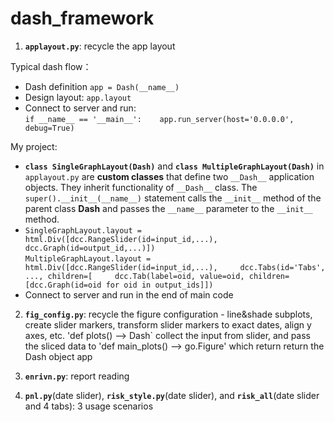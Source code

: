 # dash_framework
1. **`applayout.py`**: recycle the app layout
     
Typical dash flow：   
- Dash definition `app = Dash(__name__)` 
- Design layout: `app.layout`
- Connect to server and run:  
  `if __name__ == '__main__':   
    app.run_server(host='0.0.0.0', debug=True)`  

My project:  
- **`class SingleGraphLayout(Dash)`** and **`class MultipleGraphLayout(Dash)`** in `applayout.py` are **custom classes** that define two `__Dash__` application objects. They inherit functionality of `__Dash__` class. The `super().__init__(__name__)` statement calls the `__init__` method of the parent class __Dash__ and passes the `__name__` parameter to the `__init__` method.  
- `SingleGraphLayout.layout = html.Div([dcc.RangeSlider(id=input_id,...),  
                                        dcc.Graph(id=output_id,...)])`  
   `MultipleGraphLayout.layout = html.Div([dcc.RangeSlider(id=input_id,...),    
                                          dcc.Tabs(id='Tabs', ..., children=[    
                                          dcc.Tab(label=oid, value=oid, children=[dcc.Graph(id=oid for oid in output_ids]])`  
- Connect to server and run in the end of main code

2. **`fig_config.py`**: recycle the figure configuration - line&shade subplots, create slider markers, transform slider markers to exact dates, align y axes, etc.
'def plots() --> Dash` collect the input from slider, and pass the sliced data to 'def main_plots() --> go.Figure' which return 
return the Dash object app

3. **`enrivn.py`**: report reading  

4. **`pnl.py`**(date slider), **`risk_style.py`**(date slider), and **`risk_all`**(date slider and 4 tabs): 3 usage scenarios
